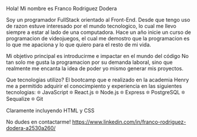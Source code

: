 Hola! Mi nombre es Franco Rodriguez Dodera 

Soy un programador FullStack orientado al Front-End.
Desde que tengo uso de razon estuve interesado por el mundo tecnologico, lo cual me llevo siempre a estar al lado de una computadora. Hace un año inicie un curso de programacion de videojuegos,
el cual me demostro que la programacion es lo que me apaciona y lo que quiero para el resto de mi vida.

Mi objetivo principal es introducirme e impactar en el mundo del código
No tan solo me gusta la programacion por su demanda laboral, sino que realmente me 
encanta la idea de poder yo mismo generar mis proyectos.


Que tecnologias utilizo?
El bootcamp que e realizado en la academia Henry me a permitido adquirir el conocimpiento y experiencia en las siguientes tecnologias:
🔯 JavaScript
🔯 React.js
🔯 Node.js
🔯 Express
🔯 PostgreSQL
🔯 Sequalize
🔯 Git

Claramente incluyendo HTML y CSS

No dudes en contactarme!
https://www.linkedin.com/in/franco-rodriguez-dodera-a2530a260/
